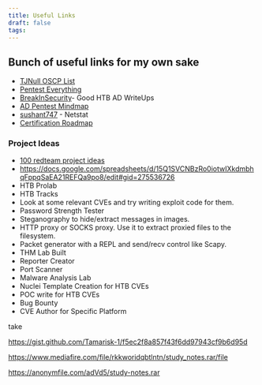 ```yaml
---
title: Useful Links
draft: false
tags:
---
```

## Bunch of useful links for my own sake

- [TJNull OSCP List](https://docs.google.com/spreadsheets/d/1cDZpxrTMODHqgenYsBuZLkT-aIeUT31ZuiLDhIfrHRI/edit?source=post_page-----a0a6db73d251--------------------------------#gid=0)
- [Pentest Everything](https://viperone.gitbook.io/pentest-everything)
- [BreakInSecurity](https://axcheron.github.io/writeups/htb/htb_writeups/)- Good HTB AD WriteUps
- [AD Pentest Mindmap](https://tajdini.net/blog/penetration/active-directory-penetration-mind-map/)
- [sushant747](https://sushant747.gitbooks.io/total-oscp-guide/content/privilege_escalation_windows.html) - Netstat
- [Certification Roadmap](https://pauljerimy.com/security-certification-roadmap/)


### Project Ideas
- [100 redteam project ideas](https://github.com/kurogai/100-redteam-projects)
- https://docs.google.com/spreadsheets/d/15Q1SVCNBzRo0iotwIXkdmbhqFppqSaEA21REFQa9po8/edit#gid=275536726
- HTB Prolab
- HTB Tracks
- Look at some relevant CVEs and try writing exploit code for them.
- Password Strength Tester
- Steganography to hide/extract messages in images.
- HTTP proxy or SOCKS proxy. Use it to extract proxied files to the filesystem.
- Packet generator with a REPL and send/recv control like Scapy.
- THM Lab Built
- Reporter Creator
- Port Scanner
- Malware Analysis Lab
- Nuclei Template Creation for HTB CVEs
- POC write for HTB CVEs
- Bug Bounty
- CVE Author for Specific Platform







take

https://gist.github.com/Tamarisk-1/f5ec2f8a857f43f6dd97943cf9b6d95d

https://www.mediafire.com/file/rkkworidqbtlntn/study_notes.rar/file

https://anonymfile.com/adVd5/study-notes.rar